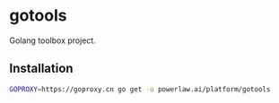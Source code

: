 # gotools

Golang toolbox project.

## Installation

```bash
GOPROXY=https://goproxy.cn go get -u powerlaw.ai/platform/gotools
```
